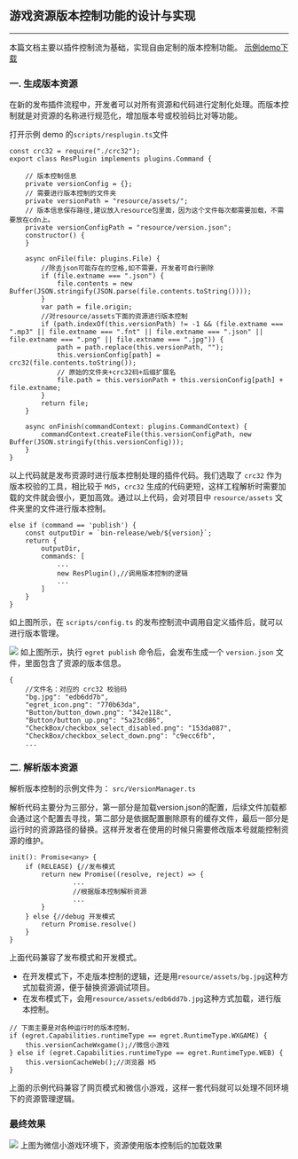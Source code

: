 ## 游戏资源版本控制功能的设计与实现
***
本篇文档主要以插件控制流为基础，实现自由定制的版本控制功能。
[示例demo下载](http://tool.egret-labs.org/DocZip/engine/VersionControlDemo.zip)
### 一. 生成版本资源
在新的发布插件流程中，开发者可以对所有资源和代码进行定制化处理。而版本控制就是对资源的名称进行规范化，增加版本号或校验码比对等功能。

打开示例 demo 的`scripts/resplugin.ts`文件

```
const crc32 = require("./crc32");
export class ResPlugin implements plugins.Command {

    // 版本控制信息
    private versionConfig = {};
    // 需要进行版本控制的文件夹
    private versionPath = "resource/assets/";
    // 版本信息保存路径,建议放入resource包里面，因为这个文件每次都需要加载，不需要放在cdn上。
    private versionConfigPath = "resource/version.json";
    constructor() {
    }

    async onFile(file: plugins.File) {
        //除去json可能存在的空格,如不需要，开发者可自行删除
        if (file.extname === ".json") {
            file.contents = new Buffer(JSON.stringify(JSON.parse(file.contents.toString())));
        }
        var path = file.origin;
        //对resource/assets下面的资源进行版本控制
        if (path.indexOf(this.versionPath) != -1 && (file.extname === ".mp3" || file.extname === ".fnt" || file.extname === ".json" || file.extname === ".png" || file.extname === ".jpg")) {
            path = path.replace(this.versionPath, "");
            this.versionConfig[path] = crc32(file.contents.toString());
            // 原始的文件夹+crc32码+后缀扩展名
            file.path = this.versionPath + this.versionConfig[path] + file.extname;
        }
        return file;
    }

    async onFinish(commandContext: plugins.CommandContext) {
        commandContext.createFile(this.versionConfigPath, new Buffer(JSON.stringify(this.versionConfig)));
    }
}
```
以上代码就是发布资源时进行版本控制处理的插件代码。我们选取了 `crc32` 作为版本校验的工具，相比较于 `Md5`，`crc32` 生成的代码更短，这样工程解析时需要加载的文件就会很小，更加高效。通过以上代码，会对项目中 `resource/assets` 文件夹里的文件进行版本控制。

```
else if (command == 'publish') {
    const outputDir = `bin-release/web/${version}`;
    return {
        outputDir,
        commands: [
            ...
            new ResPlugin(),//调用版本控制的逻辑
            ...
        ]
    }
}
```
如上图所示，在 `scripts/config.ts` 的发布控制流中调用自定义插件后，就可以进行版本管理。

![](p1.png)
如上图所示，执行 `egret publish` 命令后，会发布生成一个 `version.json` 文件，里面包含了资源的版本信息。

```
{
	//文件名：对应的 crc32 校验码
    "bg.jpg": "edb6dd7b",
    "egret_icon.png": "770b63da",
    "Button/button_down.png": "342e118c",
    "Button/button_up.png": "5a23cd86",
    "CheckBox/checkbox_select_disabled.png": "153da087",
    "CheckBox/checkbox_select_down.png": "c9ecc6fb",
	...
```

### 二. 解析版本资源
解析版本控制的示例文件为： `src/VersionManager.ts`

解析代码主要分为三部分，第一部分是加载version.json的配置，后续文件加载都会通过这个配置去寻找，第二部分是依据配置删除原有的缓存文件，最后一部分是运行时的资源路径的替换。这样开发者在使用的时候只需要修改版本号就能控制资源的维护。


```
init(): Promise<any> {
    if (RELEASE) {//发布模式
        return new Promise((resolve, reject) => {
        		...
        		//根据版本控制解析资源
        		...
        }
    } else {//debug 开发模式
        return Promise.resolve()
    }
}
```


上面代码兼容了发布模式和开发模式。

* 在开发模式下，不走版本控制的逻辑，还是用`resource/assets/bg.jpg`这种方式加载资源，便于替换资源调试项目。
* 在发布模式下，会用`resource/assets/edb6dd7b.jpg`这种方式加载，进行版本控制。


```
// 下面主要是对各种运行时的版本控制，
if (egret.Capabilities.runtimeType == egret.RuntimeType.WXGAME) {
    this.versionCacheWxgame();//微信小游戏
} else if (egret.Capabilities.runtimeType == egret.RuntimeType.WEB) {
    this.versionCacheWeb();//浏览器 H5
}
```
上面的示例代码兼容了网页模式和微信小游戏，这样一套代码就可以处理不同环境下的资源管理逻辑。


### 最终效果

![](./p2.png)
上图为微信小游戏环境下，资源使用版本控制后的加载效果
